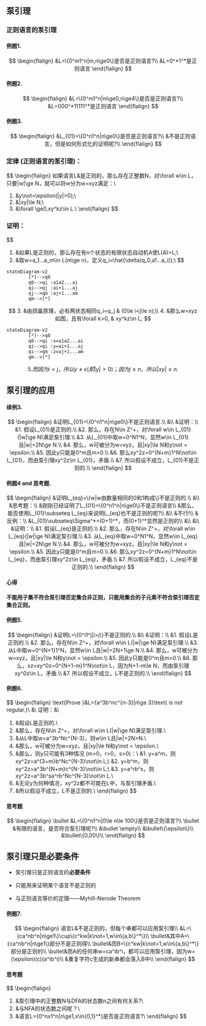 ## 泵引理

### 正则语言的泵引理

#### 例题1.

$$
\begin{flalign}
&L=\{0^m1^n|m,n\ge0\}是否是正则语言?\\
&L=0^*1^*是正则语言
\end{flalign}
$$
#### 例题2.

$$
\begin{flalign}
&L=\{0^m1^n|m\ge0,n\ge4\}是否是正则语言?\\
&L=000^*11111^*是正则语言
\end{flalign}
$$
#### 例题3.

$$
\begin{flalign}
&L_{01}=\{0^n1^n|n\ge0\}是否是正则语言?\\
&不是正则语言，但是如何形式化的证明呢?\\
\end{flalign}
$$

### 定律 (正则语言的泵引理)：

$$
\begin{flalign}
如果语言L&是正则的，那么存在正整数N，对\forall w\in L，只要|w|\ge N，就可以将w分为w=xyz满足：\\
1. &y\not=\epsilon(|y|>0);\\
2. &|xy|\le N;\\
3. &\forall \ge0,xy^kz\in L.\\
\end{flalign}
$$

### 证明：

$$
1. &如果L是正则的，那么存在有n个状态的有限状态自动机A使L(A)=L;\\
2. &取w=a_1…a_m\in L(m\ge n)，定义q_i=\hat{\delta(q_0,a1…a_i)};\\
$$

```mermaid
stateDiagram-v2
        [*]-->q0 
        q0-->qi :a1a2...ai
        qi-->qj :ai+1...aj
        qj-->qm :aj+1...am
        qm-->[*]

```

$$
3. &由鸽巢原理，必有两状态相同q_i=q_j & (0\le i<j\le n);\\
4. &那么w=xyz如图，且有\forall k>0, & xy^kz\in L;
$$

```mermaid
stateDiagram-v2
        [*]-->q0 
        q0-->qi :x=a1a2...ai
        qi-->qi :y=ai+1...aj
        qi-->qm :z=aj+1...am
        qm-->[*]
```

$$
5. 而因为i<j，所以y\not =\epsilon (即|y|>0)；因为j\le n，所以|xy|\le n.
$$

## 泵引理的应用

#### 续例3.

$$
\begin{flalign}
&证明L_{01}=\{0^n1^n|n\ge0\}不是正则语言.\\
&\\
&证明：\\
&1. 假设L_{01}是正则的.\\
&2. 那么，存在N\in Z^+，对\forall w\in L_{01}(|w|\ge N)满足泵引理.\\
&3. 从L_{01}中取w=0^N1^N，显然w\in L_{01}且|w|=2N\ge N.\\
&4. 那么，w可被分为w=xyz，且|xy|\le N和y\not = \epsilon.\\
&5. 因此y只能是0^m且m>0.\\
&6. 那么xy^2z=0^{N+m}1^N\not\in L_{01}，而由泵引理xy^2z\in L_{01}，矛盾.\\
&7. 所以假设不成立，L_{01}不是正则的.\\
\end{flalign}
$$

#### 例题4 and 思考题.

$$
\begin{flalign}
&证明L_{eq}=\{w|w由数量相同的0和1构成\}不是正则的.\\
&\\
&思考题：\\
&刚刚已经证明了L_{01}=\{0^n1^n|n\ge0\}不是正则语言\\
&那么，能否使用L_{01}\subseteq L_{eq}来说明L_{eq}也不是正则的呢?\\
&\\
&不行!\\
&反例：\\
&L_{01}\subseteq\Sigma^*=(0+1)^*，而(0+1)^*显然是正则的\\
&\\
&\\
&证明：\\
&1. 假设L_{eq}是正则的.\\
&2. 那么，存在N\in Z^+，对\forall w\in L_{eq}(|w|\ge N)满足泵引理.\\
&3. 从L_{eq}中取w=0^N1^N，显然w\in L_{eq}且|w|=2N\ge N.\\
&4. 那么，w可被分为w=xyz，且|xy|\le N和y\not = \epsilon.\\
&5. 因此y只能是0^m且m>0.\\
&6. 那么xy^2z=0^{N+m}1^N\not\in L_{eq}，而由泵引理xy^2z\in L_{eq}，矛盾.\\
&7. 所以假设不成立，L_{eq}不是正则的.\\
\end{flalign}
$$

#### 心得

**不能用子集不符合泵引理否定集合非正则，只能用集合的子元素不符合泵引理否定集合正则。**

#### 例题5.

$$
\begin{flalign}
&证明L=\{0^i1^j|i>j\}不是正则的.\\
&\\
&证明：\\
&1. 假设L是正则的.\\
&2. 那么，存在N\in Z^+，对\forall w\in L(|w|\ge N)满足泵引理.\\
&3. 从L中取w=0^{N+1}1^N，显然w\in L且|w|=2N+1\ge N.\\
&4. 那么，w可被分为w=xyz，且|xy|\le N和y\not = \epsilon.\\
&5. 因此y只能是0^m且m>0.\\
&6. 那么，xz=xy^0z=0^{N+1-m}1^N\not\in L，因为N+1-m\le N，而由泵引理xy^0z\in L，矛盾.\\
&7. 所以假设不成立，L不是正则的.\\
\end{flalign}
$$

#### 例题6.

$$
\begin{flalign}
\text{Prove }&L=\{a^3b^nc^{n-3}|n\ge 3\}\text{ is not regular.}\\
&\\
证明：&\\
1. &假设L是正则的.\\
2. &那么，存在N\in Z^+，对\forall w\in L(|w|\ge N)满足泵引理.\\
3. &从L中取w=a^3b^Nc^{N-3}，则w\in L且|w|=2N>N.\\
4. &那么，w可被分为w=xyz，且|xy|\le N和y\not = \epsilon.\\
5. &那么，则y只可能有3种情况 (m>0，r>0，s>0)：\\
&1. y=a^m，则xy^2z=a^{3+m}b^Nc^{N-3}\not\in L;\\
&2. y=b^m，则xy^2z=a^3b^{N+m}c^{N-3}\not\in L;\\
&3. y=a^rb^s，则xy^2z=a^3b^sa^rb^Nc^{N-3}\not\in L.\\
6. &无论y为何种情况，xy^2z都不可能在L中，与泵引理矛盾.\\
7. &所以假设不成立，L不是正则的.\\
\end{flalign}
$$

#### 思考题

$$
\begin{flalign}
\bullet &L=\{0^n1^n|0\le n\le 100\}是否是正则语言?\\
\bullet &有限的语言，是否符合泵引理呢?\\
&\bullet \empty\\
&\bullet\{\epsilon\}\\
&\bullet\{0,00\}\\
\end{flalign}
$$

## 泵引理只是必要条件

- 泵引理只是正则语言的**必要条件**

- 只能用来证明某个语言不是正则的
- 与正则语言等价的定理——Myhill-Nerode Theorem

#### 例题7.

$$
\begin{flalign}
语言L&不是正则的，但每个串都可以应用泵引理\\
&L=\{ca^nb^n|n\ge1\}\cup\{c^kw|k\not=1,w\in\{a,b\}^*\}\\
\bullet&其中A=\{ca^nb^n|n\ge1\}部分不是正则得\\
\bullet&而B=\{c^kw|k\not=1,w\in\{a,b\}^*\}部分是正则的\\
\bullet&而A的任何串w=ca^ib^i，都可以应用泵引理，因为w=(\epsilon)(c)(a^ib^i)\\
&重复字符c生成的新串都会落入B中\\
\end{flalign}
$$

#### 思考题


$$
\begin{flalign}
1. &泵引理中的正整数N与DFA的状态数n之间有何关系?\\
2. &与NFA的状态数之间呢？\\
3. &语言L=\{0^nx1^n|n\ge1,x\in\{0,1\}^*\}是否是正则语言?\\
\end{flalign}
$$
